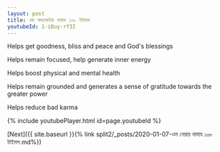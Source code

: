 ```yaml
---
layout: post
title: ওম অভ্যাকটায় নামায ১০৮ টাইমস
youtubeId: 1-iDuy-rf3I
---
```

 
 
Helps get goodness, bliss and peace and God's blessings
 
Helps remain focused, help generate inner energy 
 
Helps boost physical and mental health 
 
Helps remain grounded and generates a sense of gratitude towards the greater power 
 
Helps reduce bad karma
 
 
 
 


{% include youtubePlayer.html id=page.youtubeId %}
 
[Next]({{ site.baseurl }}{% link  split2/_posts/2020-01-07-ওম নেয়ায় নামায ১০৮ টাইমস.md%})
 
